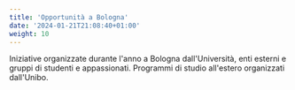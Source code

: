 ```yaml
---
title: 'Opportunità a Bologna'
date: '2024-01-21T21:08:40+01:00'
weight: 10
---
```


Iniziative organizzate durante l'anno a Bologna dall'Università, enti esterni e gruppi di studenti e appassionati.
Programmi di studio all'estero organizzati dall'Unibo.

#